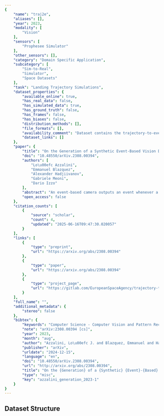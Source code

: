 ```yaml
---
{
    "name": "traj2e",
    "aliases": [],
    "year": 2023,
    "modality": [
        "Vision"
    ],
    "sensors": [
        "Prophesee Simulator"
    ],
    "other_sensors": [],
    "category": "Domain Specific Application",
    "subcategory": [
        "Sim-to-Real",
        "Simulator",
        "Space Datasets"
    ],
    "task": "Landing Trajectory Simulations",
    "dataset_properties": {
        "available_online": true,
        "has_real_data": false,
        "has_simulated_data": true,
        "has_ground_truth": false,
        "has_frames": false,
        "has_biases": false,
        "distribution_methods": [],
        "file_formats": [],
        "availability_comment": "Dataset contains the trajectory-to-events conversion tool",
        "dataset_links": []
    },
    "paper": {
        "title": "On the Generation of a Synthetic Event-Based Vision Dataset for Navigation and Landing",
        "doi": "10.48550/arXiv.2308.00394",
        "authors": [
            "Lo\u00efc Azzalini",
            "Emmanuel Blazquez",
            "Alexander Hadjiivanov",
            "Gabriele Meoni",
            "Dario Izzo"
        ],
        "abstract": "An event-based camera outputs an event whenever a change in scene brightness of a preset magnitude is detected at a particular pixel location in the sensor plane. The resulting sparse and asynchronous output coupled with the high dynamic range and temporal resolution of this novel camera motivate the study of event-based cameras for navigation and landing applications. However, the lack of real-world and synthetic datasets to support this line of research has limited its consideration for onboard use. This paper presents a methodology and a software pipeline for generating event-based vision datasets from optimal landing trajectories during the approach of a target body. We construct sequences of photorealistic images of the lunar surface with the Planet and Asteroid Natural Scene Generation Utility at different viewpoints along a set of optimal descent trajectories obtained by varying the boundary conditions. The generated image sequences are then converted into event streams by means of an event-based camera emulator. We demonstrate that the pipeline can generate realistic event-based representations of surface features by constructing a dataset of 500 trajectories, complete with event streams and motion field ground truth data. We anticipate that novel event-based vision datasets can be generated using this pipeline to support various spacecraft pose reconstruction problems given events as input, and we hope that the proposed methodology would attract the attention of researchers working at the intersection of neuromorphic vision and guidance navigation and control.",
        "open_access": false
    },
    "citation_counts": [
        {
            "source": "scholar",
            "count": 4,
            "updated": "2025-06-16T09:47:30.020057"
        }
    ],
    "links": [
        {
            "type": "preprint",
            "url": "https://arxiv.org/abs/2308.00394"
        },
        {
            "type": "paper",
            "url": "https://arxiv.org/abs/2308.00394"
        },
        {
            "type": "project_page",
            "url": "https://gitlab.com/EuropeanSpaceAgency/trajectory-to-events"
        }
    ],
    "full_name": "",
    "additional_metadata": {
        "stereo": false
    },
    "bibtex": {
        "keywords": "Computer Science - Computer Vision and Pattern Recognition, Computer Science - Robotics",
        "note": "arXiv:2308.00394 [cs]",
        "year": 2023,
        "month": "aug",
        "author": "Azzalini, Lo\u00efc J. and Blazquez, Emmanuel and Hadjiivanov, Alexander and Meoni, Gabriele and Izzo, Dario",
        "publisher": "arXiv",
        "urldate": "2024-12-15",
        "language": "en",
        "doi": "10.48550/arXiv.2308.00394",
        "url": "http://arxiv.org/abs/2308.00394",
        "title": "On the {Generation} of a {Synthetic} {Event}-{Based} {Vision} {Dataset} for {Navigation} and {Landing}",
        "type": "misc",
        "key": "azzalini_generation_2023-1"
    }
}
---
```


## Dataset Structure
